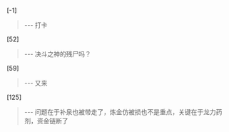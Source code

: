 
[-1] 
>--- 打卡<br>

[52] 
>--- 决斗之神的残尸吗？<br>

[59] 
>--- 又来<br>

[125] 
>--- 问题在于补泉也被带走了，炼金仿被损也不是重点，关键在于龙力药剂，资金链断了<br>
